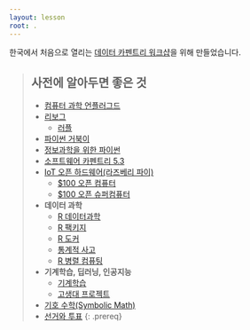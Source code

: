 ```yaml
---
layout: lesson
root: .
---
```


한국에서 처음으로 열리는
[데이터 카펜트리 워크샵](https://statkclee.github.io/2016-11-06-sogang/)을 위해 만들었습니다.

> ## 사전에 알아두면 좋은 것
>
> - [컴퓨터 과학 언플러그드](http://unplugged.xwmooc.org)  
> - [리보그](http://reeborg.xwmooc.org)  
>      - [러플](http://rur-ple.xwmooc.org)  
> - [파이썬 거북이](http://swcarpentry.github.io/python-novice-turtles/index-kr.html)  
> - [정보과학을 위한 파이썬](http://python.xwmooc.org)  
> - [소프트웨어 카펜트리 5.3](http://swcarpentry.xwmooc.org)
> - [IoT 오픈 하드웨어(라즈베리 파이)](http://raspberry-pi.xwmooc.org/)
>     - [$100 오픈 컴퓨터](http://computer.xwmooc.org/)   
>     - [$100 오픈 슈퍼컴퓨터](http://computers.xwmooc.org/)
> - **데이터 과학**
>     - [R 데이터과학](http://data-science.xwmooc.org/)
>     - [R 팩키지](http://r-pkgs.xwmooc.org/)
>     - [R 도커](http://statkclee.github.io/r-docker/)
>     - [통계적 사고](http://think-stat.xwmooc.org/)
>     - [R 병렬 컴퓨팅](http://parallel.xwmooc.org/)    
> - **기계학습, 딥러닝, 인공지능**
>     - [기계학습](http://statkclee.github.io/ml)
>     - [고생대 프로젝트](http://statkclee.github.io/trilobite)
> - [기호 수학(Symbolic Math)](http://sympy.xwmooc.org/)
> - [선거와 투표](http://politics.xwmooc.org/)
{: .prereq}

